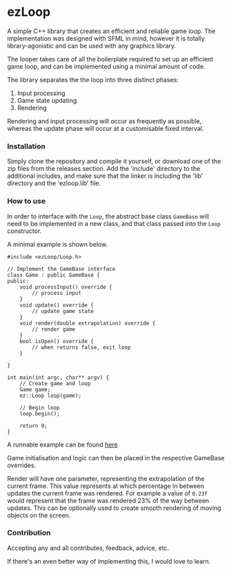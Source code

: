 # ezLoop

A simple C++  library that creates an efficient and reliable game loop. The implementation
was designed with SFML in mind, however it is totally library-agonistic and can be used with
any graphics library.

The looper takes care of all the boilerplate required to set up an efficient game loop, and can
be implemented using a minimal amount of code.

The library separates the the loop into three distinct phases:
1. Input processing
2. Game state updating
3. Rendering

Rendering and input processing will occur as frequently as possible, whereas the update phase will
occur at a customisable fixed interval.

### Installation

Simply clone the repository and compile it yourself, or download one of the zip files from the
releases section. Add the 'include' directory to the additional includes, and make sure that the
linker is including the 'lib' directory and the 'ezloop.lib' file.

### How to use

In order to interface with the `Loop`, the abstract base class `GameBase` will need to be
implemented in a new class, and that class passed into the `Loop` constructor.

A minimal example is shown below.

```
#include <ezLoop/Loop.h>

// Implement the GameBase interface
class Game : public GameBase {
public:
	void processInput() override {
		// process input
	}
	void update() override {
		// update game state
	}
	void render(double extrapolation) override {
		// render game
	}
	bool isOpen() override {
		// when returns false, exit loop
	}
	
}

int main(int argc, char** argv) {
	// Create game and loop
	Game game;
	ez::Loop loop(game);

	// Begin loop
	loop.begin();

	return 0;
}

```

A runnable example can be found [here](examples/minimal.cpp)

Game initialisation and logic can then be placed in the respective GameBase overrides.

Render will have one parameter, representing the extrapolation of the current frame.
This value represents at which percentage in between updates the current frame was rendered.
For example a value of `0.23f` would represent that the frame was rendered 23% of the way
between updates. This can be optionally used to create smooth rendering of moving objects
on the screen.

### Contribution

Accepting any and all contributes, feedback, advice, etc.

If there's an even better way of implementing this, I would love to learn.
